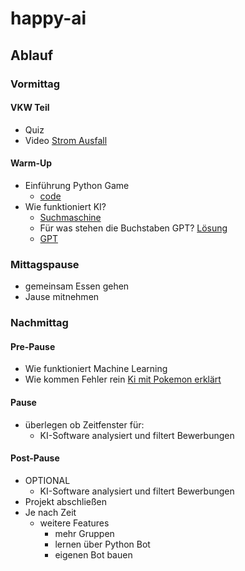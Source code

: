 # happy-ai

## Ablauf

### Vormittag

#### VKW Teil

- Quiz
- Video [Strom Ausfall](bbllablala)

#### Warm-Up

- Einführung Python Game 
  - [code](https://github.com/muenm/happy-ai/blob/main/examples/game.py)
- Wie funktioniert KI?
  - [Suchmaschine](https://www.soekia.ch/search.html)
  - Für was stehen die Buchstaben GPT? [Lösung](https://github.com/muenm/happy-ai/blob/main/orga/solutions.md)
  - [GPT](https://www.soekia.ch/gpt.html)

### Mittagspause
- gemeinsam Essen gehen
- Jause mitnehmen

### Nachmittag

#### Pre-Pause
- Wie funktioniert Machine Learning
- Wie kommen Fehler rein
[Ki mit Pokemon erklärt](https://www.youtube.com/watch?v=DcYLT37ImBY)

#### Pause
- überlegen ob Zeitfenster für: 
  - KI-Software analysiert und filtert Bewerbungen

#### Post-Pause
- OPTIONAL
  - KI-Software analysiert und filtert Bewerbungen
- Projekt abschließen
- Je nach Zeit
  - weitere Features 
    - mehr Gruppen
    - lernen über Python Bot
    - eigenen Bot bauen
